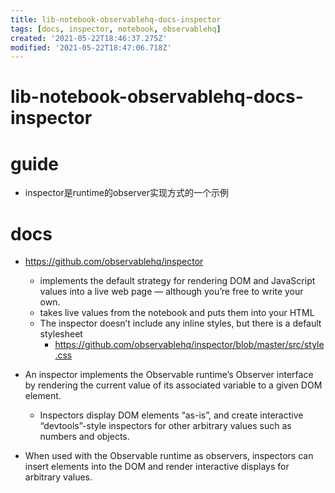 ```yaml
---
title: lib-notebook-observablehq-docs-inspector
tags: [docs, inspector, notebook, observablehq]
created: '2021-05-22T18:46:37.275Z'
modified: '2021-05-22T18:47:06.718Z'
---
```


# lib-notebook-observablehq-docs-inspector

# guide
- inspector是runtime的observer实现方式的一个示例
# docs
- https://github.com/observablehq/inspector
  - implements the default strategy for rendering DOM and JavaScript values into a live web page — although you’re free to write your own.
  - takes live values from the notebook and puts them into your HTML
  - The inspector doesn’t include any inline styles, but there is a default stylesheet
    - https://github.com/observablehq/inspector/blob/master/src/style.css

- An inspector implements the Observable runtime’s Observer interface by rendering the current value of its associated variable to a given DOM element. 
  - Inspectors display DOM elements “as-is”, and create interactive “devtools”-style inspectors for other arbitrary values such as numbers and objects.
- When used with the Observable runtime as observers, inspectors can insert elements into the DOM and render interactive displays for arbitrary values.
